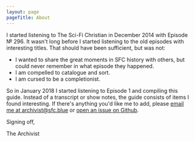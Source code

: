 ```yaml
---
layout: page
pageTitle: About
---
```


<div class="columns">
    <div class="column is-half">
I started listening to The Sci-Fi Christian in December 2014 with Episode № 296. It wasn't long before I started listening to the old episodes with  interesting titles. That should have been sufficient, but was not:

- I wanted to share the great moments in SFC history with others, but could never remember in what episode they happened.
- I am compelled to catalogue and sort.
- I am cursed to be a completionist.

So in January 2018 I started listening to Episode 1 and compiling this guide. Instead of a transcript or show notes, the guide consists of items I found interesting. If there's anything you'd like me to add, please [email me at archivist@sfc.blue](mailto:archivist@sfc.blue) or [open an issue on Github](https://github.com/briankoser/sfc-listeners-guide/issues/new).

Signing off,

The Archivist
    </div>
</div>